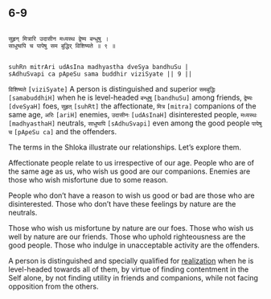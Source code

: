 ## 6-9


```shloka-sa

सुहृन् मित्रारि उदासीन मध्यस्थ द्वेष्य बन्धुषु ।
साधुष्वपि च पापेषु सम बुद्धिर् विशिष्यते ॥ ९ ॥

```
```shloka-sa-hk

suhRn mitrAri udAsIna madhyastha dveSya bandhuSu |
sAdhuSvapi ca pApeSu sama buddhir viziSyate || 9 ||

```
`विशिष्यते` `[viziSyate]` A person is distinguished and superior `समबुद्धिः` `[samabuddhiH]` when he is level-headed `बन्धुषु` `[bandhuSu]` among friends, `द्वेष्यः` `[dveSyaH]` foes, `सुहृत्` `[suhRt]` the affectionate, `मित्र` `[mitra]` companions of the same age, `अरिः` `[ariH]` enemies, `उदासीनः` `[udAsInaH]` disinterested people, `मध्यस्थः` `[madhyasthaH]` neutrals, `साधुष्वपि` `[sAdhuSvapi]` even among the good people `पापेषु च` `[pApeSu ca]` and the offenders.

The terms in the Shloka illustrate our relationships. Let’s explore them.

Affectionate people relate to us irrespective of our age. People who are of the same age as us, who wish us good are our companions. Enemies are those who wish misfortune due to some reason. 

People who don’t have a reason to wish us good or bad are those who are disinterested. Those who don’t have these feelings by nature are the neutrals. 

Those who wish us misfortune by nature are our foes. Those who wish us well by nature are our friends. Those who uphold righteousness are the good people. Those who indulge in unacceptable activity are the offenders.

A person is distinguished and specially qualified for 
[realization](yoga_is_to_realize)
 when he is level-headed towards all of them, by virtue of finding contentment in the Self alone, by not finding utility in friends and companions, while not facing opposition from the others.


